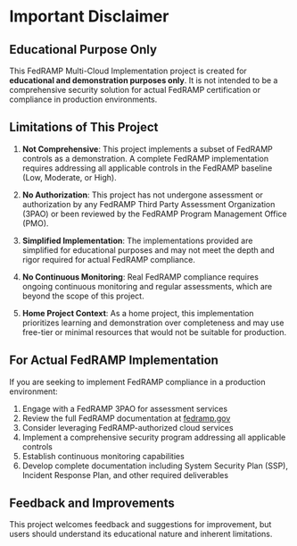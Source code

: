 # Important Disclaimer

## Educational Purpose Only

This FedRAMP Multi-Cloud Implementation project is created for **educational and demonstration purposes only**. It is not intended to be a comprehensive security solution for actual FedRAMP certification or compliance in production environments.

## Limitations of This Project

1. **Not Comprehensive**: This project implements a subset of FedRAMP controls as a demonstration. A complete FedRAMP implementation requires addressing all applicable controls in the FedRAMP baseline (Low, Moderate, or High).

2. **No Authorization**: This project has not undergone assessment or authorization by any FedRAMP Third Party Assessment Organization (3PAO) or been reviewed by the FedRAMP Program Management Office (PMO).

3. **Simplified Implementation**: The implementations provided are simplified for educational purposes and may not meet the depth and rigor required for actual FedRAMP compliance.

4. **No Continuous Monitoring**: Real FedRAMP compliance requires ongoing continuous monitoring and regular assessments, which are beyond the scope of this project.

5. **Home Project Context**: As a home project, this implementation prioritizes learning and demonstration over completeness and may use free-tier or minimal resources that would not be suitable for production.

## For Actual FedRAMP Implementation

If you are seeking to implement FedRAMP compliance in a production environment:

1. Engage with a FedRAMP 3PAO for assessment services
2. Review the full FedRAMP documentation at [fedramp.gov](https://www.fedramp.gov/)
3. Consider leveraging FedRAMP-authorized cloud services
4. Implement a comprehensive security program addressing all applicable controls
5. Establish continuous monitoring capabilities
6. Develop complete documentation including System Security Plan (SSP), Incident Response Plan, and other required deliverables

## Feedback and Improvements

This project welcomes feedback and suggestions for improvement, but users should understand its educational nature and inherent limitations.
